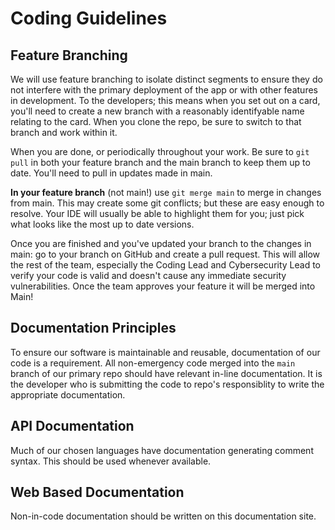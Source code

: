 # Coding Guidelines

## Feature Branching
We will use feature branching to isolate distinct segments to ensure they do not interfere with the primary deployment of the app or with other features in development. To the developers; this means when you set out on a card, you'll need to create a new branch with a reasonably identifyable name relating to the card. When you clone the repo, be sure to switch to that branch and work within it.

When you are done, or periodically throughout your work. Be sure to `git pull` in both your feature branch and the main branch to keep them up to date. You'll need to pull in updates made in main.

**In your feature branch** (not main!) use `git merge main` to merge in changes from main. This may create some git conflicts; but these are easy enough to resolve. Your IDE will usually be able to highlight them for you; just pick what looks like the most up to date versions.

Once you are finished and you've updated your branch to the changes in main: go to your branch on GitHub and create a pull request. This will allow the rest of the team, especially the Coding Lead and Cybersecurity Lead to verify your code is valid and doesn't cause any immediate security vulnerabilities. Once the team approves your feature it will be merged into Main!

## Documentation Principles
To ensure our software is maintainable and reusable, documentation of our code is a requirement. All non-emergency code merged into the `main` branch of our primary repo should have relevant in-line documentation. It is the developer who is submitting the code to repo's responsiblity to write the appropriate documentation.

## API Documentation
Much of our chosen languages have documentation generating comment syntax. This should be used whenever available.

## Web Based Documentation
Non-in-code documentation should be written on this documentation site.